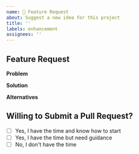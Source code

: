 ```yaml
---
name: 🌈 Feature Request
about: Suggest a new idea for this project
title: ''
labels: enhancement
assignees: ''
---
```


## Feature Request

**Problem**

<!-- Briefly describe the problem -->

**Solution**

<!-- Briefly describe the desired solution -->

**Alternatives**

<!-- Briefly describe any alternative solutions considered -->

## Willing to Submit a Pull Request?

- [ ] Yes, I have the time and know how to start
- [ ] Yes, I have the time but need guidance
- [ ] No, I don't have the time

<!-- Thank you for your feature request! -->
